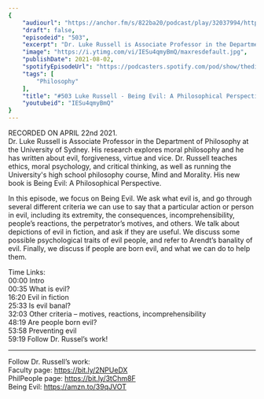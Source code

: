 ```yaml
---
{
	"audiourl": "https://anchor.fm/s/822ba20/podcast/play/32037994/https%3A%2F%2Fd3ctxlq1ktw2nl.cloudfront.net%2Fstaging%2F2021-3-23%2F6fdebcdc-eb79-b6e1-7981-f9ddde80d6d0.m4a",
	"draft": false,
	"episodeid": "503",
	"excerpt": "Dr. Luke Russell is Associate Professor in the Department of Philosophy at the University of Sydney. His research explores moral philosophy and he has written about evil, forgiveness, virtue and vice. Dr. Russell teaches ethics, moral psychology, and critical thinking, as well as running the University's high school philosophy course, Mind and Morality. His new book is Being Evil: A Philosophical Perspective.",
	"image": "https://i.ytimg.com/vi/IESu4qmyBmQ/maxresdefault.jpg",
	"publishDate": 2021-08-02,
	"spotifyEpisodeUrl": "https://podcasters.spotify.com/pod/show/thedissenter/episodes/503-Luke-Russell---Being-Evil-A-Philosophical-Perspective-evg7la",
	"tags": [
		"Philosophy"
	],
	"title": "#503 Luke Russell - Being Evil: A Philosophical Perspective",
	"youtubeid": "IESu4qmyBmQ"
}
---
```

RECORDED ON APRIL 22nd 2021.  
Dr. Luke Russell is Associate Professor in the Department of Philosophy at the University of Sydney. His research explores moral philosophy and he has written about evil, forgiveness, virtue and vice. Dr. Russell teaches ethics, moral psychology, and critical thinking, as well as running the University's high school philosophy course, Mind and Morality. His new book is Being Evil: A Philosophical Perspective.

In this episode, we focus on Being Evil. We ask what evil is, and go through several different criteria we can use to say that a particular action or person in evil, including its extremity, the consequences, incomprehensibility, people’s reactions, the perpetrator’s motives, and others. We talk about depictions of evil in fiction, and ask if they are useful. We discuss some possible psychological traits of evil people, and refer to Arendt’s banality of evil. Finally, we discuss if people are born evil, and what we can do to help them.

Time Links:  
<time>00:00</time> Intro  
<time>00:35</time> What is evil?  
<time>16:20</time> Evil in fiction  
<time>25:33</time> Is evil banal?  
<time>32:03</time> Other criteria – motives, reactions, incomprehensibility  
<time>48:19</time> Are people born evil?  
<time>53:58</time> Preventing evil  
<time>59:19</time> Follow Dr. Russel’s work!

---

Follow Dr. Russell’s work:  
Faculty page: https://bit.ly/2NPUeDX  
PhilPeople page: https://bit.ly/3tChm8F  
Being Evil: https://amzn.to/39qJVOT
